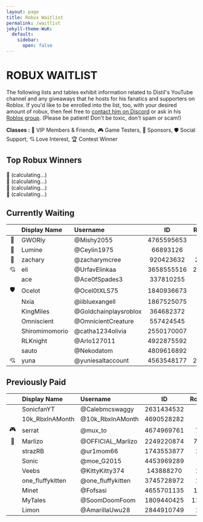 ```yaml
---
layout: page
title: Robux Waitlist
permalink: /waitlist
jekyll-theme-WuK:
  default:
    sidebar:
      open: false
---
```


# ROBUX WAITLIST
The following lists and tables exhibit information related to Distil's YouTube channel and any giveaways that he hosts for his fanatics and supporters on Roblox. If you'd like to be enrolled into the list, too, with your desired amount of robux, then feel free to [contact him on Discord](https://discord.gg/2rBcjwjRdC) or ask in his [Roblox group](https://www.roblox.com/groups/17260541/Fwiends-4-Life#!/about). (Please be patient! Don't be toxic, don't spam or scam!)

**Classes :** 👑 VIP Members & Friends, 🎮 Game Testers, 💎 Sponsors, 🛡️ Social Support, 💘 Love Interest, 🏆 Contest Winner

## Top Robux Winners
🥇  (calculating...) \
🥈  (calculating...) \
🥉  (calculating...) \
🏅 (calculating...) 

## Currently Waiting
||Display Name|Username|ID|Robux|
|:---:|:---|:---|:---:|:---:|
|👑|GWORly|@Mishy2055|4765595653|500|
|👑|Lumine|@Ceylin1975|66893126|400|
|👑|zachary|@zacharymcree|920423632|2000|
|💘|eli|@UrfavElinkaa|3658555516|25000|
||ace|@Ace0fSpades3|337810255|100|
|🛡️|Ocelot|@Ocel0tXLS75|1840936673|100|
||Nxia|@iibluexangell|1867525075|100|
||KingMiles|@Goldchainplaysroblox|364682372|100|
||Omniscient|@OmnicientCreature|557424545|100|
||Shiromimomorio|@catha1234olivia|2550170007|100|
||RLKnight|@Arlo127011|4922875592|100|
||sauto|@Nekodatom|4809616892|100|
|💘|yuna|@yuniesaltaccount|4563548177|20000|

## Previously Paid
||Display Name|Username|ID|Robux|
|:---:|:---|:---|:---:|:---:|
||SonicfanYT|@Calebmcswaggy|2631434532|2|
||10k_RbxInAMonth|@10k_RbxInAMonth|4690528282|2|
|🎮|serrat|@mux_to|4674969761|72|
|👑|Marlizo|@OFFICIAL_Marlizo|2249220874|700|
||strazRB|@ur1mom66|1743553877|18|
||Sonic|@moe_G2015|4453969289|5|
||Veebs|@KittyKitty374|143888270|10|
||one_fluffykitten|@one_fluffykitten|3745728972|10|
||Minet|@Fofsasi|4655701135|180|
||MyTales|@SoomDoomFoom|1809440425|1100|
||Limon|@AmarillaUwu28|2844910749|10|

